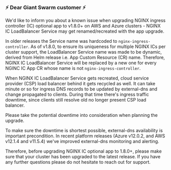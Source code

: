 ### :zap: Dear Giant Swarm customer :zap:

We'd like to inform you about a known issue when upgrading NGINX ingress controller (IC) optional app to v1.8.0+ on AWS and Azure clusters - NGINX IC LoadBalancer Service may get renamed/recreated with the app upgrade.

In older releases the Service name was hardcoded to `nginx-ingress-controller`. As of v1.8.0, to ensure its uniqueness for multiple NGINX ICs per cluster support, the LoadBalancer Service name was made to be dynamic, derived from Helm release i.e. App Custom Resource (CR) name.
Therefore, NGINX IC LoadBalancer Service will be replaced by a new one for every NGINC IC App CR whose name is not `nginx-ingress-controller`.

When NGINX IC LoadBalancer Service gets recreated, cloud service provider (CSP) load balancer behind it gets recycled as well.
It can take minute or so for ingress DNS records to be updated by external-dns and change propagated to clients.
During that time there's ingress traffic downtime, since clients still resolve old no longer present CSP load balancer.

Please take the potential downtime into consideration when planning the upgrade.

To make sure the downtime is shortest possible, external-dns availability is important precondition.
In recent platform releases (Azure v12.0.2, and AWS v12.1.4 and v11.5.4) we've improved external-dns monitoring and alerting.

Therefore, before upgrading NGINX IC optional app to 1.8.0+, please make sure that your cluster has been upgraded to the latest release.
If you have any further questions please do not hesitate to reach out for support.
